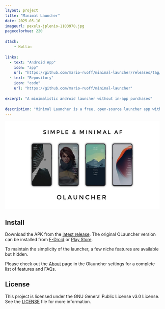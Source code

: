 ```yaml
---
layout: project
title: "Minimal Launcher"
date: 2025-05-10
imageurl: pexels-jplenio-1103970.jpg
pagecolorhue: 220

stack:
    - Kotlin

links:
  - text: "Android App"
    icon: "app"
    url: "https://github.com/mario-ruoff/minimal-launcher/releases/tag/Latest"
  - text: "Repository"
    icon: "code"
    url: "https://github.com/mario-ruoff/minimal-launcher"
    
excerpt: "A minimalistic android launcher without in-app purchases"

description: "Minimal Launcher is a free, open-source launcher app without any ads or in-app purchases. It is a fork of the original app Olauncher by tanujnotes (see below). The changes include app icons in the app list and a calendar widget on the home screen."
---
```


![OLauncher](/assets/images/minimal-launcher-screenshot.jpeg)

## Install
Download the APK from the [latest release](https://github.com/mario-ruoff/minimal-launcher/releases/).
The original OLauncher version can be installed from [F-Droid](https://f-droid.org/packages/app.olauncher) or [Play Store](https://play.google.com/store/apps/details?id=app.olauncher).

To maintain the simplicity of the launcher, a few niche features are available but hidden.

Please check out the [About](https://tanujnotes.substack.com/p/olauncher-minimal-af-launcher?utm_source=github) page in the Olauncher settings for a complete list of features and FAQs.

## License
This project is licensed under the GNU General Public License v3.0 License. See the [LICENSE](LICENSE) file for more information.
